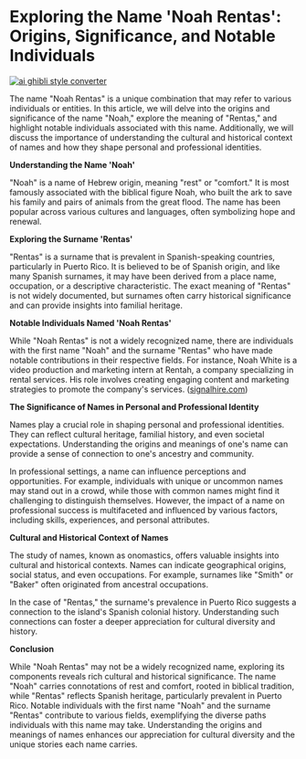 # Exploring the Name 'Noah Rentas': Origins, Significance, and Notable Individuals

[![ai ghibli style converter](https://i.imgur.com/dwt8Y5G.gif)](https://witbeam.net/slzx)

The name "Noah Rentas" is a unique combination that may refer to various individuals or entities. In this article, we will delve into the origins and significance of the name "Noah," explore the meaning of "Rentas," and highlight notable individuals associated with this name. Additionally, we will discuss the importance of understanding the cultural and historical context of names and how they shape personal and professional identities.

**Understanding the Name 'Noah'**

"Noah" is a name of Hebrew origin, meaning "rest" or "comfort." It is most famously associated with the biblical figure Noah, who built the ark to save his family and pairs of animals from the great flood. The name has been popular across various cultures and languages, often symbolizing hope and renewal.

**Exploring the Surname 'Rentas'**

"Rentas" is a surname that is prevalent in Spanish-speaking countries, particularly in Puerto Rico. It is believed to be of Spanish origin, and like many Spanish surnames, it may have been derived from a place name, occupation, or a descriptive characteristic. The exact meaning of "Rentas" is not widely documented, but surnames often carry historical significance and can provide insights into familial heritage.

**Notable Individuals Named 'Noah Rentas'**

While "Noah Rentas" is not a widely recognized name, there are individuals with the first name "Noah" and the surname "Rentas" who have made notable contributions in their respective fields. For instance, Noah White is a video production and marketing intern at Rentah, a company specializing in rental services. His role involves creating engaging content and marketing strategies to promote the company's services. ([signalhire.com](https://www.signalhire.com/profiles/noah-white%27s-email/7772514?utm_source=openai))

**The Significance of Names in Personal and Professional Identity**

Names play a crucial role in shaping personal and professional identities. They can reflect cultural heritage, familial history, and even societal expectations. Understanding the origins and meanings of one's name can provide a sense of connection to one's ancestry and community.

In professional settings, a name can influence perceptions and opportunities. For example, individuals with unique or uncommon names may stand out in a crowd, while those with common names might find it challenging to distinguish themselves. However, the impact of a name on professional success is multifaceted and influenced by various factors, including skills, experiences, and personal attributes.

**Cultural and Historical Context of Names**

The study of names, known as onomastics, offers valuable insights into cultural and historical contexts. Names can indicate geographical origins, social status, and even occupations. For example, surnames like "Smith" or "Baker" often originated from ancestral occupations.

In the case of "Rentas," the surname's prevalence in Puerto Rico suggests a connection to the island's Spanish colonial history. Understanding such connections can foster a deeper appreciation for cultural diversity and history.

**Conclusion**

While "Noah Rentas" may not be a widely recognized name, exploring its components reveals rich cultural and historical significance. The name "Noah" carries connotations of rest and comfort, rooted in biblical tradition, while "Rentas" reflects Spanish heritage, particularly prevalent in Puerto Rico. Notable individuals with the first name "Noah" and the surname "Rentas" contribute to various fields, exemplifying the diverse paths individuals with this name may take. Understanding the origins and meanings of names enhances our appreciation for cultural diversity and the unique stories each name carries.